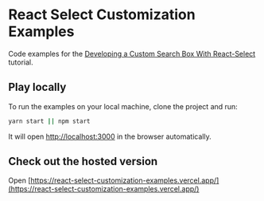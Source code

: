 # React Select Customization Examples

Code examples for the [Developing a Custom Search Box With React-Select](https://komelin.com/developing-custom-search-box-with-react-select) tutorial.

## Play locally

To run the examples on your local machine, clone the project and run:

```bash
yarn start || npm start
```

It will open [http://localhost:3000](http://localhost:3000) in the browser automatically.

## Check out the hosted version

Open [https://react-select-customization-examples.vercel.app/](https://react-select-customization-examples.vercel.app/)
